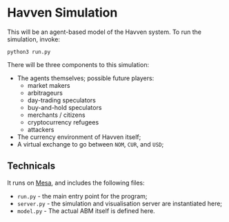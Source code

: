 # Havven Simulation

This will be an agent-based model of the Havven system. To run the simulation, invoke:

```python3 run.py```

There will be three components to this simulation:

* The agents themselves; possible future players:
    * market makers
    * arbitrageurs
    * day-trading speculators
    * buy-and-hold speculators
    * merchants / citizens
    * cryptocurrency refugees
    * attackers
* The currency environment of Havven itself;
* A virtual exchange to go between `NOM`, `CUR`, and `USD`;

## Technicals
It runs on [Mesa](https://github.com/projectmesa/mesa), and includes the following files:

* `run.py` - the main entry point for the program;
* `server.py` - the simulation and visualisation server are instantiated here;
* `model.py` - The actual ABM itself is defined here.
